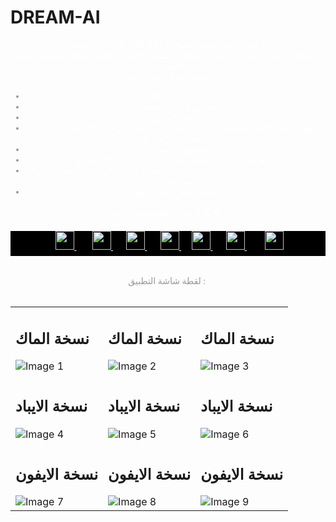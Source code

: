 # DREAM-AI

<div style="text-align: center;"><span style="font-family: Rabar_021; color: rgb(255, 255, 255); background-color: var(--Cbody);">هذا التطبيق يستخدم اطار عمل الذكاء الاصطناعي ChatGPT&nbsp;</span></div><div style="text-align: center; font-family: Rabar_021; color: rgb(153, 153, 153);"><font color="#ffffff" style="font-family: var(--Cfont);">نسخة التطبيق للماك MacOS و نسخة الايفون&nbsp; iPhone&nbsp; و نسخة الايباد جميعها تقدم نفس المميزات&nbsp;</font></div><div style="text-align: center; font-family: Rabar_021; color: rgb(153, 153, 153);"><font color="#ffffff" style="font-family: var(--Cfont);">اهمم مميزات هذه النسخة :&nbsp;</font></div><div style="font-family: Rabar_021; color: rgb(153, 153, 153);"><ul style="font-family: var(--Cfont);"><li style="text-align: center; font-family: var(--Cfont);"><font color="#ffffff" style="font-family: var(--Cfont);">تخصيص البروفايل&nbsp;</font></li><li style="text-align: center; font-family: var(--Cfont);"><font color="#ffffff" style="font-family: var(--Cfont);">تخصيص الذكاء الاصطناعي&nbsp;</font></li><li style="text-align: center; font-family: var(--Cfont);"><font color="#ffffff" style="font-family: var(--Cfont);">توليد الصور&nbsp;</font></li><li style="text-align: center; font-family: var(--Cfont);"><font color="#ffffff" style="font-family: var(--Cfont);">نموذج عالي الاداء في التيرمنال = {للمبرمجين سهولة في توليد الاكواد و النسخ و الصق و الترتيب&nbsp; }</font></li><li style="text-align: center; font-family: var(--Cfont);"><font color="#ffffff" style="font-family: var(--Cfont);">تخصيص الاستجابة</font></li><li style="text-align: center; font-family: var(--Cfont);"><font color="#ffffff" style="font-family: var(--Cfont);">دعم الوضع الليلو و الوضع النهاري حسب استخدام الجهاز&nbsp;</font></li><li style="text-align: center; font-family: var(--Cfont);"><font color="#ffffff" style="font-family: var(--Cfont);">و غيرها الكثير من المميزات التي يقدمها هذا التطبيق و بدون اي خبرة برمجية او موقع او حسابات خارجية&nbsp;</font></li><li style="text-align: center; font-family: var(--Cfont);"><font color="#ffffff" style="font-family: var(--Cfont);">كل اللي تحتاجه فقط API&nbsp;</font></li></ul><span style="font-family: Rabar_021; color: rgb(255, 255, 255);"><div style="text-align: center;"><span style="font-family: Rabar_021; background-color: var(--Cbody);">لا تنسى تتابعني على تويتر 😍❤️ :</span></div></span></div><div style="text-align: center; font-family: Rabar_021; color: rgb(153, 153, 153);"><br style="font-family: var(--Cfont);"></div><div style="font-family: Rabar_021; color: rgb(153, 153, 153);"><div class="sol" style="text-align: center; font-family: Rabar_021; list-style: none; scroll-behavior: smooth; color: rgb(255, 255, 255); font-size: 16px; background-color: rgb(0, 0, 0);"><a target="_blank" href="https://twitter.com/ivd_2" style="list-style: none; scroll-behavior: smooth; font-size: 14px; margin-left: 5px; font-family: var(--Cfont) !important; color: inherit !important; cursor: pointer !important;"><img height="30" src="https://drstore.net/images/icons/twitter.png" style="border-style: none; list-style: none; scroll-behavior: smooth; margin-bottom: 10px; font-family: var(--Cfont) !important;">&nbsp;</a>&nbsp; &nbsp; &nbsp;<a target="_blank" href="https://www.snapchat.com/add/drz_st" style="list-style: none; scroll-behavior: smooth; font-size: 14px; margin-left: 5px; font-family: var(--Cfont) !important; color: inherit !important; cursor: pointer !important;"><img height="30" src="https://drstore.net/images/icons/snapchat.png" style="border-style: none; list-style: none; scroll-behavior: smooth; margin-bottom: 10px; font-family: var(--Cfont) !important;">&nbsp;</a>&nbsp; &nbsp;&nbsp;<a target="_blank" href="https://wa.me/966500429552" style="list-style: none; scroll-behavior: smooth; font-size: 14px; margin-left: 5px; font-family: var(--Cfont) !important; color: inherit !important; cursor: pointer !important;"><img height="30" src="https://drstore.net/images/icons/whatsapp2.png" style="border-style: none; list-style: none; scroll-behavior: smooth; margin-bottom: 10px; font-family: var(--Cfont) !important;">&nbsp;</a>&nbsp; &nbsp;&nbsp;<a target="_blank" href="https://www.instagram.com/drz.0n" style="list-style: none; scroll-behavior: smooth; font-size: 14px; margin-left: 5px; font-family: var(--Cfont) !important; color: inherit !important; cursor: pointer !important;"><img height="30" src="https://drstore.net/images/icons/instagram.png" style="border-style: none; list-style: none; scroll-behavior: smooth; margin-bottom: 10px; font-family: var(--Cfont) !important;">&nbsp;</a>&nbsp; &nbsp;<a target="_blank" href="https://t.me/DRZON" style="list-style: none; scroll-behavior: smooth; font-size: 14px; margin-left: 5px; font-family: var(--Cfont) !important; color: inherit !important; cursor: pointer !important;"><img height="30" src="https://drstore.net/images/icons/telegram2.png" style="border-style: none; list-style: none; scroll-behavior: smooth; margin-bottom: 10px; font-family: var(--Cfont) !important;">&nbsp;</a>&nbsp; &nbsp;&nbsp;<a target="_blank" href="https://www.youtube.com/channel/UCoxTRhTR8l5af5le_-6nv5g" style="list-style: none; scroll-behavior: smooth; font-size: 14px; margin-left: 5px; font-family: var(--Cfont) !important; color: inherit !important; cursor: pointer !important;"><img height="30" src="https://drstore.net/images/icons/youtube.png" style="border-style: none; list-style: none; scroll-behavior: smooth; margin-bottom: 10px; font-family: var(--Cfont) !important;">&nbsp;</a>&nbsp; &nbsp; &nbsp;&nbsp;<a target="_blank" href="https://tiktok.com/@dr_zon" style="list-style: none; scroll-behavior: smooth; font-size: 14px; margin-left: 5px; font-family: var(--Cfont) !important; color: inherit !important; cursor: pointer !important;"><img height="30" src="https://drstore.net/images/icons/TokTok.png" style="border-style: none; list-style: none; scroll-behavior: smooth; margin-bottom: 10px; font-family: var(--Cfont) !important;"></a></div></div><div style="text-align: center; font-family: Rabar_021; color: rgb(153, 153, 153);"><br style="font-family: var(--Cfont);"></div><div style="text-align: center; font-family: Rabar_021; color: rgb(153, 153, 153);"><br style="font-family: var(--Cfont);"></div><div style="text-align: center; font-family: Rabar_021; color: rgb(153, 153, 153);">لقطة شاشة التطبيق :&nbsp;</div><div style="text-align: center; font-family: Rabar_021; color: rgb(153, 153, 153);"><span style="font-family: Rabar_021; color: rgb(255, 255, 255);"><br style="font-family: var(--Cfont);"></span></div>
 
  <table>
  <tr>
    <td><h2>نسخة الماك</h2><img src="https://i.postimg.cc/CwyyhZvQ/image.png" alt="Image 1" /></td>
    <td><h2>نسخة الماك</h2><img src="https://i.postimg.cc/WzR7sRPp/image.png" alt="Image 2" /></td>
    <td><h2>نسخة الماك</h2><img src="https://i.postimg.cc/c1BgcDx8/image.png" alt="Image 3" /></td>
  </tr>
  <tr>
    <td><h2>نسخة الايباد</h2><img src="https://i.postimg.cc/QNf6yJSH/Simulator-Screenshot-i-Pad-Pro-12-9-inch-6th-generation-2023-04-06-at-09-28-38.png" alt="Image 4" />  </td>
    <td><h2>نسخة الايباد</h2><img src="https://i.postimg.cc/C5xcKRMh/Simulator-Screenshot-i-Pad-Pro-12-9-inch-6th-generation-2023-04-06-at-09-29-11.png" alt="Image 5" />  </td>
    <td><h2>نسخة الايباد</h2><img src="https://i.postimg.cc/C5xcKRMh/Simulator-Screenshot-i-Pad-Pro-12-9-inch-6th-generation-2023-04-06-at-09-29-11.png" alt="Image 6" />  </td>
  </tr>
  <tr>
    <td><h2>نسخة الايفون</h2><img src="https://i.postimg.cc/pL6qLW3x/Simulator-Screenshot-i-Phone-14-Pro-2023-04-06-at-09-25-53.png" alt="Image 7" /></td>
    <td><h2>نسخة الايفون</h2><img src="https://i.postimg.cc/Hs2TKKRb/Simulator-Screenshot-i-Phone-14-Pro-2023-04-06-at-09-25-26.png" alt="Image 8" /></td>
    <td><h2>نسخة الايفون</h2><img src="https://i.postimg.cc/pL6qLW3x/Simulator-Screenshot-i-Phone-14-Pro-2023-04-06-at-09-25-53.png" alt="Image 9" /></td>
  </tr>
</table>
